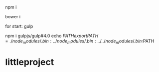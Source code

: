npm i 

bower i

for start: gulp

npm i gulpjs/gulp#4.0
echo $PATH
export PATH=./node_modules/.bin:../node_modules/.bin:../../node_modules/.bin:$PATH
# littleproject
